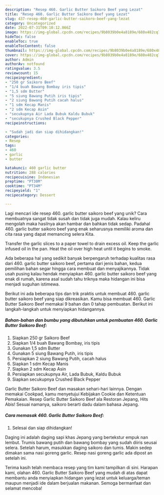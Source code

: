```yaml
---
description: "Resep 460. Garlic Butter Saikoro Beef yang Lezat"
title: "Resep 460. Garlic Butter Saikoro Beef yang Lezat"
slug: 437-resep-460-garlic-butter-saikoro-beef-yang-lezat
category: Uncategorized
date: 2022-07-31T09:10:12.866Z
image: https://img-global.cpcdn.com/recipes/9b8039b0e4a8189e/680x482cq70/460-garlic-butter-saikoro-beef-foto-resep-utama.jpg
hideToc: false
enableToc: true
enableTocContent: false
thumbnail: https://img-global.cpcdn.com/recipes/9b8039b0e4a8189e/680x482cq70/460-garlic-butter-saikoro-beef-foto-resep-utama.jpg
cover: https://img-global.cpcdn.com/recipes/9b8039b0e4a8189e/680x482cq70/460-garlic-butter-saikoro-beef-foto-resep-utama.jpg
author: Admin
authorAv: notfound
ratingvalue: 3.5
reviewcount: 15
recipeingredient:
- "250 gr Saikoro Beef"
- "1/4 buah Bawang Bombay iris tipis"
- "1,5 sdm Butter"
- "5 siung Bawang Putih iris tipis"
- "2 siung Bawang Putih cacah halus"
- "1 sdm Kecap Manis"
- "2 sdm Kecap Asin"
- "secukupnya Air Lada Bubuk Kaldu Bubuk"
- "secukupnya Crushed Black Pepper"
recipeinstructions:

- "Sudah jadi dan siap dihidangkan!"
categories:
- Resep
tags:
- 460
- garlic
- butter

katakunci: 460 garlic butter 
nutrition: 288 calories
recipecuisine: Indonesian
preptime: "PT30M"
cooktime: "PT34M"
recipeyield: "1"
recipecategory: Dessert

---
```





Lagi mencari ide resep 460. garlic butter saikoro beef yang unik? Cara membuatnya sangat tidak susah dan tidak juga mudah. Kalau keliru mengolah maka hasilnya akan hambar dan bahkan tidak sedap. Padahal 460. garlic butter saikoro beef yang enak seharusnya memiliki aroma dan cita rasa yang dapat memancing selera Kita.





Transfer the garlic slices to a paper towel to drain excess oil. Keep the garlic infused oil in the pan. Heat the oil over high heat until it begins to smoke.

Ada beberapa hal yang sedikit banyak berpengaruh terhadap kualitas rasa dari 460. garlic butter saikoro beef, pertama dari jenis bahan, kedua pemilihan bahan segar hingga cara membuat dan menyajikannya. Tidak usah pusing kalau hendak menyiapkan 460. garlic butter saikoro beef yang enak di rumah, karena asal sudah tahu triknya maka hidangan ini bisa menjadi suguhan istimewa.






Berikut ini ada beberapa tips dan trik praktis untuk membuat 460. garlic butter saikoro beef yang siap dikreasikan. Kamu bisa membuat 460. Garlic Butter Saikoro Beef memakai 9 bahan dan 0 tahap pembuatan. Berikut ini langkah-langkah untuk menyiapkan hidangannya.

<!--inarticleads1-->

##### Bahan-bahan dan bumbu yang dibutuhkan untuk pembuatan 460. Garlic Butter Saikoro Beef:

1. Siapkan 250 gr Saikoro Beef
1. Siapkan 1/4 buah Bawang Bombay, iris tipis
1. Gunakan 1,5 sdm Butter
1. Gunakan 5 siung Bawang Putih, iris tipis
1. Persiapkan 2 siung Bawang Putih, cacah halus
1. Siapkan 1 sdm Kecap Manis
1. Siapkan 2 sdm Kecap Asin
1. Persiapkan secukupnya Air, Lada Bubuk, Kaldu Bubuk
1. Siapkan secukupnya Crushed Black Pepper


Garlic Butter Saikoro Beef dan masakan sehari-hari lainnya. Dengan memakai Cookpad, kamu menyetujui Kebijakan Cookie dan Ketentuan Pemakaian. Resep Garlic Butter Saikoro Beef ala Restoran Jepang, Hits Abis! Sesuai namanya, saikoro berarti dadu dalam bahasa Jepang. 

<!--inarticleads2-->

##### Cara memasak 460. Garlic Butter Saikoro Beef:


1. Selesai dan siap dihidangkan!

Daging ini adalah daging sapi khas Jepang yang bertekstur empuk nan lembut. Trumis bawang putih dan bawang bombay yang sudah diiris seusai selera. Setelah harum, masukkan daging saikoro dan tumis. Makin sedep dimakan sama nasi goreng garlic. Resep nasi goreng garlic ada dipost an setelah ini. 

Terima kasih telah membaca resep yang tim kami tampilkan di sini. Harapan kami, olahan 460. Garlic Butter Saikoro Beef yang mudah di atas dapat membantu anda menyiapkan hidangan yang lezat untuk keluarga/teman maupun menjadi ide dalam berjualan makanan. Semoga bermanfaat dan selamat mencoba!
